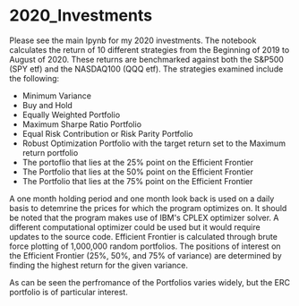 # 2020_Investments
Please see the main Ipynb for my 2020 investments. The notebook calculates the return of 10 different strategies from the Beginning of 2019 to August of 2020.
These returns are benchmarked against both the S&P500 (SPY etf) and the NASDAQ100 (QQQ etf).
The strategies examined include the following:
- Minimum Variance
- Buy and Hold
- Equally Weighted Portfolio
- Maximum Sharpe Ratio Portfolio
- Equal Risk Contribution or Risk Parity Portfolio
- Robust Optimization Portfolio with the target return set to the Maximum return portfolio
- The portoflio that lies at the 25% point on the Efficient Frontier
- The Portfolio that lies at the 50% point on the Efficient Frontier
- The Portfolio that lies at the 75% point on the Efficient Frontier

A one month holding period and one month look back is used on a daily basis to detemrine the prices for which the program optimizes on.
It should be noted that the program makes use of IBM's CPLEX optimizer solver. A different computational optimizer could be used but it would require updates to the source code.
Efficient Frontier is calculated through brute force plotting of 1,000,000 random portfolios. The positions of interest on the Efficient Frontier (25%, 50%, and 75% of variance) are determined by finding the highest return for the given variance.

As can be seen the perfromance of the Portfolios varies widely, but the ERC portfolio is of particular interest.
